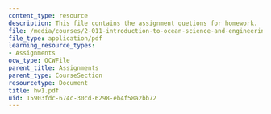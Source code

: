 ```yaml
---
content_type: resource
description: This file contains the assignment quetions for homework.
file: /media/courses/2-011-introduction-to-ocean-science-and-engineering-spring-2006/15903fdc674c30cd6298eb4f58a2bb72_hw1.pdf
file_type: application/pdf
learning_resource_types:
- Assignments
ocw_type: OCWFile
parent_title: Assignments
parent_type: CourseSection
resourcetype: Document
title: hw1.pdf
uid: 15903fdc-674c-30cd-6298-eb4f58a2bb72
---
```

